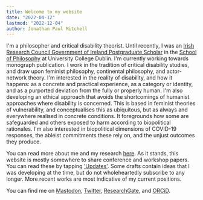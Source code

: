 ```yaml
---
title: Welcome to my website
date: "2022-04-12"
lastmod: "2022-12-04"
author: Jonathan Paul Mitchell
---
```

<!-- ![Picture of Jonathan](../assets/img/author-120.jpg#left) -->
I'm a philosopher and critical disability theorist. Until recently, I was an [Irish Research Council Government of Ireland Postgraduate Scholar](https://research.ie/) in the [School of Philosophy](https://www.ucd.ie/philosophy/) at University College Dublin. I'm currently working towards monograph publication. I work in the tradition of critical disability studies, and draw upon feminist philosophy, continental philosophy, and actor-network theory. I'm interested in the reality of disability, and how it happens: as a concrete and practical experience, as a category or identity, and as a purported deviation from the fully or properly human. I'm also developing an ethical approach that avoids the shortcomings of humanist approaches where disability is concerned. This is based in feminist theories of vulnerability, and conceptualises this as ubiquitous, but as always and everywhere realised in concrete conditions. It foregrounds how some are safeguarded and others exposed to harm according to biopolitical rationales. I'm also interested in biopolitical dimensions of COVID-19 responses, the ableist commitments these rely on, and the unjust outcomes they produce.

You can read more about me and my research [here](/about). As it stands, this website is mostly somewhere to share conference and workshop papers. You can read these by tapping ['Updates'](/posts/). Some drafts contain ideas that I was developing at the time, but do not wholeheartedly subscribe to any longer. More recent works are most indicative of my current positions.

You can find me on <a rel="me" href="https://zirk.us/@jpmitchell">Mastodon</a>, [Twitter](http://twitter.com/UncouthRegions/), [ResearchGate](https://www.researchgate.net/profile/Jonathan-Mitchell-4), and [ORCiD](https://orcid.org/0000-0003-4107-7453).